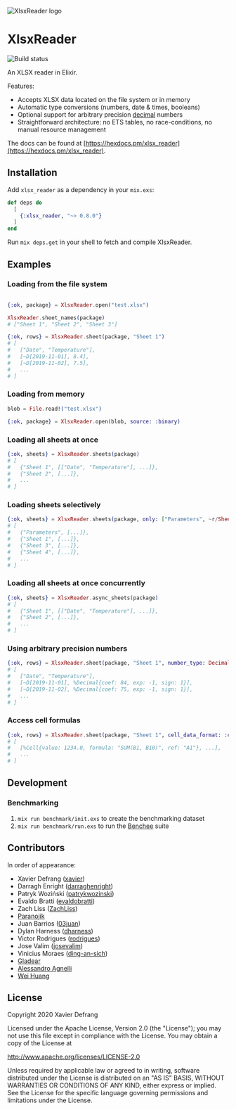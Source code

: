 ![XlsxReader logo](https://raw.githubusercontent.com/xavier/xlsx_reader/master/assets/logo.png)

# XlsxReader

![Build status](https://github.com/xavier/xlsx_reader/workflows/CI/badge.svg)

An XLSX reader in Elixir.

Features:

- Accepts XLSX data located on the file system or in memory
- Automatic type conversions (numbers, date & times, booleans)
- Optional support for arbitrary precision [decimal](https://github.com/ericmj/decimal) numbers
- Straightforward architecture: no ETS tables, no race-conditions, no manual resource management

The docs can be found at [https://hexdocs.pm/xlsx_reader](https://hexdocs.pm/xlsx_reader).

## Installation

Add `xlsx_reader` as a dependency in your `mix.exs`:

```elixir
def deps do
  [
    {:xlsx_reader, "~> 0.8.0"}
  ]
end
```

Run `mix deps.get` in your shell to fetch and compile XlsxReader.

## Examples

### Loading from the file system

```elixir

{:ok, package} = XlsxReader.open("test.xlsx")

XlsxReader.sheet_names(package)
# ["Sheet 1", "Sheet 2", "Sheet 3"]

{:ok, rows} = XlsxReader.sheet(package, "Sheet 1")
# [
#   ["Date", "Temperature"],
#   [~D[2019-11-01], 8.4],
#   [~D[2019-11-02], 7.5],
#   ...
# ]
```

### Loading from memory

```elixir
blob = File.read!("test.xlsx")

{:ok, package} = XlsxReader.open(blob, source: :binary)
```

### Loading all sheets at once

```elixir
{:ok, sheets} = XlsxReader.sheets(package)
# [
#   {"Sheet 1", [["Date", "Temperature"], ...]},
#   {"Sheet 2", [...]},
#   ...
# ]
```

### Loading sheets selectively

```elixir
{:ok, sheets} = XlsxReader.sheets(package, only: ["Parameters", ~r/Sheet \d+/], except: ["Sheet 2"])
# [
#   {"Parameters", [...]},
#   {"Sheet 1", [...]},
#   {"Sheet 3", [...]},
#   {"Sheet 4", [...]},
#   ...
# ]
```

### Loading all sheets at once concurrently

```elixir
{:ok, sheets} = XlsxReader.async_sheets(package)
# [
#   {"Sheet 1", [["Date", "Temperature"], ...]},
#   {"Sheet 2", [...]},
#   ...
# ]
```

### Using arbitrary precision numbers

```elixir
{:ok, rows} = XlsxReader.sheet(package, "Sheet 1", number_type: Decimal)
# [
#   ["Date", "Temperature"],
#   [~D[2019-11-01], %Decimal{coef: 84, exp: -1, sign: 1}],
#   [~D[2019-11-02], %Decimal{coef: 75, exp: -1, sign: 1}],
#   ...
# ]
```

### Access cell formulas

```elixir
{:ok, rows} = XlsxReader.sheet(package, "Sheet 1", cell_data_format: :cell)
# [
#   [%Cell{value: 1234.0, formula: "SUM(B1, B10)", ref: "A1"}, ...],
#   ...
# ]
```

## Development

### Benchmarking

1. `mix run benchmark/init.exs` to create the benchmarking dataset
2. `mix run benchmark/run.exs` to run the [Benchee](https://github.com/bencheeorg/benchee) suite

## Contributors

In order of appearance:

- Xavier Defrang ([xavier](https://github.com/xavier))
- Darragh Enright ([darraghenright](https://github.com/darraghenright))
- Patryk Woziński ([patrykwozinski](https://github.com/patrykwozinski))
- Evaldo Bratti ([evaldobratti](https://github.com/evaldobratti))
- Zach Liss ([ZachLiss](https://github.com/ZachLiss))
- [Paranojik](https://github.com/paranojik)
- Juan Barrios ([03juan](https://github.com/03juan))
- Dylan Harness ([dharness](https://github.com/dharness))
- Victor Rodrigues ([rodrigues](https://github.com/rodrigues))
- Jose Valim ([josevalim](https://github.com/josevalim))
- Vinicius Moraes ([ding-an-sich](https://github.com/ding-an-sich))
- [Gladear](https://github.com/gladear)
- [Alessandro Agnelli](https://github.com/aleagnelli)
- [Wei Huang](https://github.com/weih-kahoot)

## License

Copyright 2020 Xavier Defrang

Licensed under the Apache License, Version 2.0 (the "License");
you may not use this file except in compliance with the License.
You may obtain a copy of the License at

http://www.apache.org/licenses/LICENSE-2.0

Unless required by applicable law or agreed to in writing, software
distributed under the License is distributed on an "AS IS" BASIS,
WITHOUT WARRANTIES OR CONDITIONS OF ANY KIND, either express or implied.
See the License for the specific language governing permissions and
limitations under the License.
